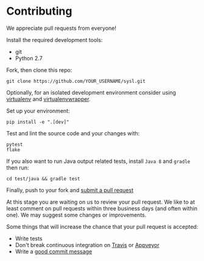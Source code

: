 # Contributing

We appreciate pull requests from everyone!

Install the required development tools:

* git
* Python 2.7

Fork, then clone this repo:

    git clone https://github.com/YOUR_USERNAME/sysl.git

Optionally, for an isolated development environment consider using [virtualenv](https://virtualenv.pypa.io/en/stable/) and [virtualenvwrapper](https://virtualenvwrapper.readthedocs.io/en/latest/).

Set up your environment:

	pip install -e ".[dev]"

Test and lint the source code and your changes with:

	pytest
	flake

If you also want to run Java output related tests, install `Java 8` and `gradle` then run:

	cd test/java && gradle test

Finally, push to your fork and [submit a pull request](https://github.com/anz-bank/sysl/compare)

At this stage you are waiting on us to review your pull request. We like to at least comment on pull requests
within three business days (and often within one). We may suggest
some changes or improvements.

Some things that will increase the chance that your pull request is accepted:

* Write tests
* Don't break continuous integration on [Travis](https://travis-ci.org/anz-bank/sysl) or [Appveyor](https://ci.appveyor.com/project/anz-bank/sysl)
* Write a [good commit message](https://chris.beams.io/posts/git-commit/)
